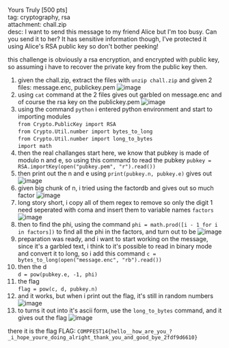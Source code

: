 Yours Truly [500 pts]\
tag: cryptography, rsa\
attachment: chall.zip\
desc: I want to send this message to my friend Alice but I'm too busy. Can you send it to her? It has sensitive information though, I've protected it using Alice's RSA public key so don't bother peeking!

this challenge is obviously a rsa encryption, and encrypted with public key, so assuming i have to recover the private key from the public key then.

1. given the chall.zip, extract the files with `unzip chall.zip` and given 2 files: message.enc, publickey.pem
![image](https://user-images.githubusercontent.com/87841341/184668662-a0ae146f-114c-4b42-8c7f-bafbadde309a.png)
2. using `cat` command at the 2 files gives out garbled on message.enc and of course the rsa key on the publickey.pem
![image](https://user-images.githubusercontent.com/87841341/184669381-ceebb219-4fe3-4f2d-a3fc-a6f254f24d0b.png)
3. using the command `python` i entered python environment and start to importing modules\
 `from Crypto.PublicKey import RSA`\
  `from Crypto.Util.number import bytes_to_long`\
  `from Crypto.Util.number import long_to_bytes`\
  `import math`
4. then the real challanges start here, we know that pubkey is made of modulo n and e, so using this command to read the pubkey
  `pubkey = RSA.importKey(open("pubkey.pem", "r").read())`
5. then print out the n and e using `print(pubkey.n, pubkey.e)` gives out
![image](https://user-images.githubusercontent.com/87841341/184671271-4f5cb4ab-6fc0-42d5-85a4-648eac2207bc.png)
6. given big chunk of n, i tried using the factordb and gives out so much factor
![image](https://user-images.githubusercontent.com/87841341/184671553-5cfaf22c-9b3f-4931-9b85-469f47ef4b49.png)
7. long story short, i copy all of them regex to remove so only the digit 1 need seperated with coma and insert them to variable names `factors`\
![image](https://user-images.githubusercontent.com/87841341/184671792-4d353cc4-6a0b-4187-b7bb-8f0717961603.png)
8. then to find the phi, using the command `phi = math.prod([i - 1 for i in factors])` to find all the phi in the factors, and turn out to be
![image](https://user-images.githubusercontent.com/87841341/184672023-c7d21f8a-f519-48b6-adb2-07f75d2b827a.png)
9. preparation was ready, and i want to start working on the message, since it's a garbled text, i think to it's possible to read in binary mode and convert it to long, so i add this command
  `c = bytes_to_long(open("message.enc", "rb").read())`
10. then the d \
  `d = pow(pubkey.e, -1, phi)`
11. the flag \
  `flag = pow(c, d, pubkey.n)` 
12. and it works, but when i print out the flag, it's still in random numbers
![image](https://user-images.githubusercontent.com/87841341/184672879-e284369b-4290-4b54-975c-84ea0018033e.png)
13. to turns it out into it's ascii form, use the `long_to_bytes` command, and it gives out the flag
![image](https://user-images.githubusercontent.com/87841341/184673159-13956240-0e6c-4277-9f65-73416537491d.png)

there it is the flag
FLAG: `COMPFEST14{hello__how_are_you_?_i_hope_youre_doing_alright_thank_you_and_good_bye_2fdf9d6610}`
